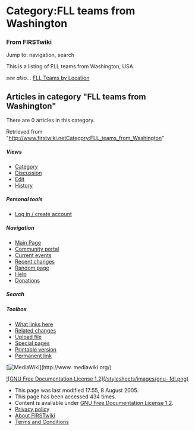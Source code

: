 # Category:FLL teams from Washington

### From FIRSTwiki

Jump to: navigation, search

This is a listing of FLL teams from Washington, USA.

_see also..._ [FLL Teams by Location](FLL_Teams_by_Location "FLL
Teams by Location" )

  

## Articles in category "FLL teams from Washington"

There are 0 articles in this category.

Retrieved from
"<http://www.firstwiki.netCategory:FLL_teams_from_Washington>"

##### Views

  * [Category](Category:FLL_teams_from_Washington)
  * [Discussion](/index.php?title=Category_talk:FLL_teams_from_Washington&action=edit)
  * [Edit](/index.php?title=Category:FLL_teams_from_Washington&action=edit)
  * [History](/index.php?title=Category:FLL_teams_from_Washington&action=history)

##### Personal tools

  * [Log in / create account](/index.php?title=Special:Userlogin&returnto=Category:FLL_teams_from_Washington)

[](Main_Page "Main Page" )

##### Navigation

  * [Main Page](Main_Page)
  * [Community portal](FIRSTwiki:Community_portal)
  * [Current events](Current_events)
  * [Recent changes](Special:Recentchanges)
  * [Random page](Special:Random)
  * [Help](Help:Contents)
  * [Donations](FIRSTwiki:Site_support)

##### Search



##### Toolbox

  * [What links here](Special:Whatlinkshere/Category:FLL_teams_from_Washington)
  * [Related changes](Special:Recentchangeslinked/Category:FLL_teams_from_Washington)
  * [Upload file](Special:Upload)
  * [Special pages](Special:Specialpages)
  * [Printable version](/index.php?title=Category:FLL_teams_from_Washington&printable=yes)
  * [Permanent link](/index.php?title=Category:FLL_teams_from_Washington&oldid=40637)

[![MediaWiki](/skins/common/images/poweredby_mediawiki_88x31.png)](http://www.
mediawiki.org/)

[![GNU Free Documentation License 1.2](/stylesheets/images/gnu-
fdl.png)](http://www.gnu.org/copyleft/fdl.html)

  * This page was last modified 17:55, 8 August 2005.
  * This page has been accessed 434 times.
  * Content is available under [GNU Free Documentation License 1.2](http://www.gnu.org/copyleft/fdl.html "http://www.gnu.org/copyleft/fdl.html" ).
  * [Privacy policy](FIRSTwiki:Privacy_policy "FIRSTwiki:Privacy policy" )
  * [About FIRSTwiki](FIRSTwiki:About "FIRSTwiki:About" )
  * [Terms and Conditions](FIRSTwiki:Terms_and_conditions "FIRSTwiki:Terms and conditions" )

